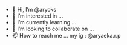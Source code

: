 - 👋 Hi, I’m @aryoks
- 👀 I’m interested in ...
- 🌱 I’m currently learning ...
- 💞️ I’m looking to collaborate on ...
- 📫 How to reach me ...
my ig : @aryaeka.r.p

<!---
aryoks/aryoks is a ✨ special ✨ repository because its `README.md` (this file) appears on your GitHub profile.
You can click the Preview link to take a look at your changes.
--->
